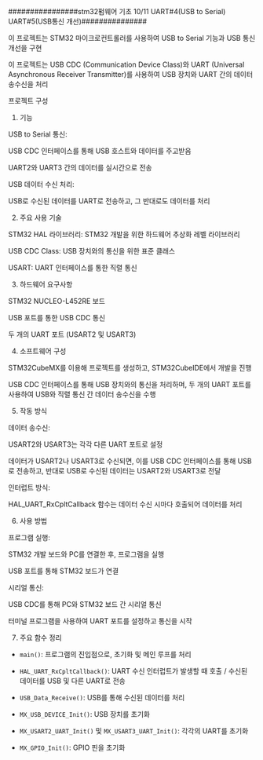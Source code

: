 ################stm32펌웨어 기초 10/11 UART#4(USB to Serial) UART#5(USB통신 개선)###############

이 프로젝트는 STM32 마이크로컨트롤러를 사용하여 USB to Serial 기능과 USB 통신 개선을 구현 

이 프로젝트는 USB CDC (Communication Device Class)와 UART (Universal Asynchronous Receiver Transmitter)를 사용하여 USB 장치와 UART 간의 데이터 송수신을 처리

프로젝트 구성

1. 기능
   
USB to Serial 통신:

USB CDC 인터페이스를 통해 USB 호스트와 데이터를 주고받음

UART2와 UART3 간의 데이터를 실시간으로 전송

USB 데이터 수신 처리:

USB로 수신된 데이터를 UART로 전송하고, 그 반대로도 데이터를 처리

2. 주요 사용 기술
   
STM32 HAL 라이브러리: STM32 개발을 위한 하드웨어 추상화 레벨 라이브러리

USB CDC Class: USB 장치와의 통신을 위한 표준 클래스

USART: UART 인터페이스를 통한 직렬 통신

3. 하드웨어 요구사항
   
STM32 NUCLEO-L452RE 보드

USB 포트를 통한 USB CDC 통신

두 개의 UART 포트 (USART2 및 USART3)

4. 소프트웨어 구성
    
STM32CubeMX를 이용해 프로젝트를 생성하고, STM32CubeIDE에서 개발을 진행

USB CDC 인터페이스를 통해 USB 장치와의 통신을 처리하며, 두 개의 UART 포트를 사용하여 USB와 직렬 통신 간 데이터 송수신을 수행

5. 작동 방식

데이터 송수신:

USART2와 USART3는 각각 다른 UART 포트로 설정

데이터가 USART2나 USART3로 수신되면, 이를 USB CDC 인터페이스를 통해 USB로 전송하고, 반대로 USB로 수신된 데이터는 USART2와 USART3로 전달

인터럽트 방식:

HAL_UART_RxCpltCallback 함수는 데이터 수신 시마다 호출되어 데이터를 처리

6. 사용 방법
    
프로그램 실행:

STM32 개발 보드와 PC를 연결한 후, 프로그램을 실행

USB 포트를 통해 STM32 보드가 연결

시리얼 통신:

USB CDC를 통해 PC와 STM32 보드 간 시리얼 통신

터미널 프로그램을 사용하여 UART 포트를 설정하고 통신을 시작

7. 주요 함수 정리

- `main()`: 프로그램의 진입점으로, 초기화 및 메인 루프를 처리
  
- `HAL_UART_RxCpltCallback()`: UART 수신 인터럽트가 발생할 때 호출 / 수신된 데이터를 USB 및 다른 UART로 전송
  
- `USB_Data_Receive()`: USB를 통해 수신된 데이터를 처리
  
- `MX_USB_DEVICE_Init()`: USB 장치를 초기화
  
- `MX_USART2_UART_Init()` 및 `MX_USART3_UART_Init()`: 각각의 UART를 초기화
  
- `MX_GPIO_Init()`: GPIO 핀을 초기화

